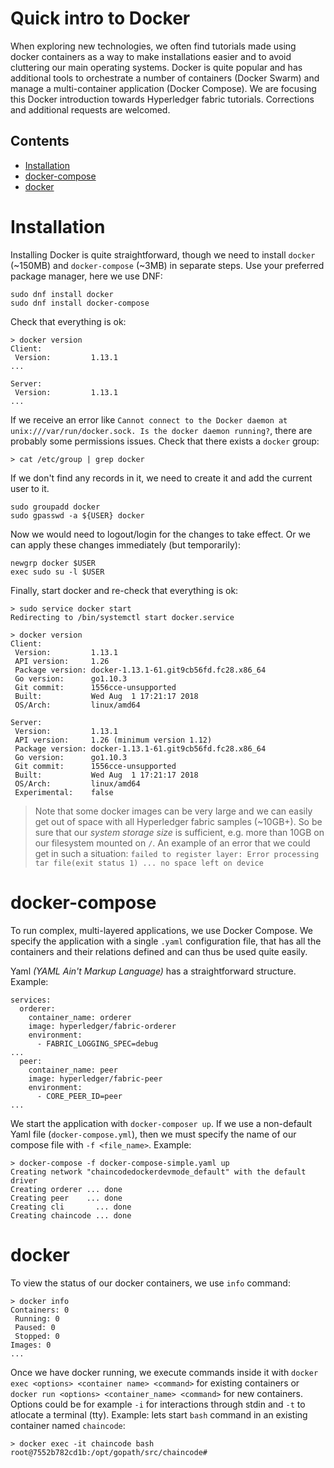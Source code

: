 
# Quick intro to Docker
When exploring new technologies, we often find tutorials made using docker containers as a way to make installations easier and to avoid cluttering our main operating systems. Docker is quite popular and has additional tools to orchestrate a number of containers (Docker Swarm) and manage a multi-container application (Docker Compose). We are focusing this Docker introduction towards Hyperledger fabric tutorials. Corrections and additional requests are welcomed.

## Contents
* [Installation](#installation)
* [docker-compose](#docker-compose)
* [docker](#docker)


# Installation
Installing Docker is quite straightforward, though we need to install `docker` (~150MB) and `docker-compose` (~3MB) in separate steps.
Use your preferred package manager, here we use DNF:
```
sudo dnf install docker
sudo dnf install docker-compose
```
Check that everything is ok:
```
> docker version
Client:
 Version:         1.13.1
...

Server:
 Version:         1.13.1
...
```
&NewLine;
If we receive an error like `Cannot connect to the Docker daemon at unix:///var/run/docker.sock. Is the docker daemon running?`, there are probably some permissions issues.
Check that there exists a `docker` group:
```
> cat /etc/group | grep docker
```
If we  don't find any records in it, we need to create it and add the current user to it.
```
sudo groupadd docker
sudo gpasswd -a ${USER} docker
```
Now we would need to logout/login for the changes to take effect. Or we can apply these changes immediately (but temporarily):
```
newgrp docker $USER
exec sudo su -l $USER
```

Finally, start docker and re-check that everything is ok:
```
> sudo service docker start
Redirecting to /bin/systemctl start docker.service

> docker version
Client:
 Version:         1.13.1
 API version:     1.26
 Package version: docker-1.13.1-61.git9cb56fd.fc28.x86_64
 Go version:      go1.10.3
 Git commit:      1556cce-unsupported
 Built:           Wed Aug  1 17:21:17 2018
 OS/Arch:         linux/amd64

Server:
 Version:         1.13.1
 API version:     1.26 (minimum version 1.12)
 Package version: docker-1.13.1-61.git9cb56fd.fc28.x86_64
 Go version:      go1.10.3
 Git commit:      1556cce-unsupported
 Built:           Wed Aug  1 17:21:17 2018
 OS/Arch:         linux/amd64
 Experimental:    false
```

&NewLine;
> Note that some docker images can be very large and we can easily get out of space with all Hyperledger fabric samples (~10GB+). So be sure that our *system storage size* is sufficient, e.g. more than 10GB on our filesystem mounted on `/`.
> An example of an error that we could get in such a situation: `failed to register layer: Error processing tar file(exit status 1) ... no space left on device`


# docker-compose
To run complex, multi-layered applications, we use Docker Compose. We specify the application with a single `.yaml` configuration file, that has all the containers and their relations defined and can thus be used quite easily.

Yaml *(YAML Ain't Markup Language)* has a straightforward structure.
Example:
```
services:
  orderer:
    container_name: orderer
    image: hyperledger/fabric-orderer
    environment:
      - FABRIC_LOGGING_SPEC=debug
...
  peer:
    container_name: peer
    image: hyperledger/fabric-peer
    environment:
      - CORE_PEER_ID=peer
...
```

We start the application with `docker-composer up`. If we use a non-default Yaml file (`docker-compose.yml`), then we must specify the name of our compose file with `-f <file_name>`.
Example:
```
> docker-compose -f docker-compose-simple.yaml up
Creating network "chaincodedockerdevmode_default" with the default driver
Creating orderer ... done
Creating peer    ... done
Creating cli       ... done
Creating chaincode ... done
```


# docker
To view the status of our docker containers, we use `info`  command:
```
> docker info
Containers: 0
 Running: 0
 Paused: 0
 Stopped: 0
Images: 0
...
```

Once we have docker running, we execute commands inside it with `docker exec <options> <container name> <command>` for existing containers or `docker run <options> <container_name> <command>` for new containers. 
Options could be for example `-i` for interactions through stdin and `-t` to atlocate a terminal (tty). 
Example: lets start `bash` command in an existing container named `chaincode`:
```
> docker exec -it chaincode bash
root@7552b782cd1b:/opt/gopath/src/chaincode#
```

